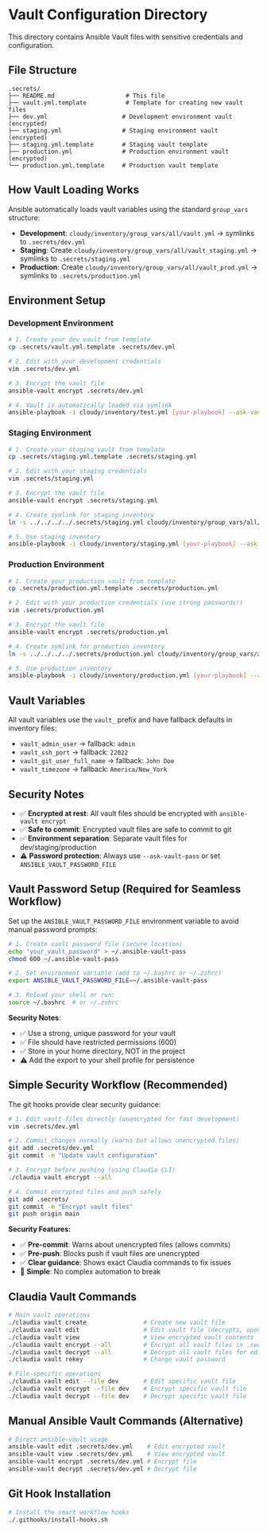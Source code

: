 # Vault Configuration Directory

This directory contains Ansible Vault files with sensitive credentials and configuration.

## File Structure

```
.secrets/
├── README.md                    # This file
├── vault.yml.template           # Template for creating new vault files
├── dev.yml                     # Development environment vault (encrypted)
├── staging.yml                 # Staging environment vault (encrypted)
├── staging.yml.template        # Staging vault template
├── production.yml              # Production environment vault (encrypted)
└── production.yml.template     # Production vault template
```

## How Vault Loading Works

Ansible automatically loads vault variables using the standard `group_vars` structure:

- **Development**: `cloudy/inventory/group_vars/all/vault.yml` → symlinks to `.secrets/dev.yml`
- **Staging**: Create `cloudy/inventory/group_vars/all/vault_staging.yml` → symlinks to `.secrets/staging.yml`
- **Production**: Create `cloudy/inventory/group_vars/all/vault_prod.yml` → symlinks to `.secrets/production.yml`

## Environment Setup

### Development Environment
```bash
# 1. Create your dev vault from template
cp .secrets/vault.yml.template .secrets/dev.yml

# 2. Edit with your development credentials
vim .secrets/dev.yml

# 3. Encrypt the vault file
ansible-vault encrypt .secrets/dev.yml

# 4. Vault is automatically loaded via symlink
ansible-playbook -i cloudy/inventory/test.yml [your-playbook] --ask-vault-pass
```

### Staging Environment
```bash
# 1. Create your staging vault from template
cp .secrets/staging.yml.template .secrets/staging.yml

# 2. Edit with your staging credentials
vim .secrets/staging.yml

# 3. Encrypt the vault file
ansible-vault encrypt .secrets/staging.yml

# 4. Create symlink for staging inventory
ln -s ../../../../.secrets/staging.yml cloudy/inventory/group_vars/all/vault_staging.yml

# 5. Use staging inventory
ansible-playbook -i cloudy/inventory/staging.yml [your-playbook] --ask-vault-pass
```

### Production Environment
```bash
# 1. Create your production vault from template
cp .secrets/production.yml.template .secrets/production.yml

# 2. Edit with your production credentials (use strong passwords!)
vim .secrets/production.yml

# 3. Encrypt the vault file
ansible-vault encrypt .secrets/production.yml

# 4. Create symlink for production inventory
ln -s ../../../../.secrets/production.yml cloudy/inventory/group_vars/all/vault_prod.yml

# 5. Use production inventory
ansible-playbook -i cloudy/inventory/production.yml [your-playbook] --ask-vault-pass
```

## Vault Variables

All vault variables use the `vault_` prefix and have fallback defaults in inventory files:

- `vault_admin_user` → fallback: `admin`
- `vault_ssh_port` → fallback: `22022`
- `vault_git_user_full_name` → fallback: `John Doe`
- `vault_timezone` → fallback: `America/New_York`

## Security Notes

- ✅ **Encrypted at rest**: All vault files should be encrypted with `ansible-vault encrypt`
- ✅ **Safe to commit**: Encrypted vault files are safe to commit to git
- ✅ **Environment separation**: Separate vault files for dev/staging/production
- ⚠️ **Password protection**: Always use `--ask-vault-pass` or set `ANSIBLE_VAULT_PASSWORD_FILE`

## Vault Password Setup (Required for Seamless Workflow)

Set up the `ANSIBLE_VAULT_PASSWORD_FILE` environment variable to avoid manual password prompts:

```bash
# 1. Create vault password file (secure location)
echo "your_vault_password" > ~/.ansible-vault-pass
chmod 600 ~/.ansible-vault-pass

# 2. Set environment variable (add to ~/.bashrc or ~/.zshrc)
export ANSIBLE_VAULT_PASSWORD_FILE=~/.ansible-vault-pass

# 3. Reload your shell or run:
source ~/.bashrc  # or ~/.zshrc
```

**Security Notes**: 
- ✅ Use a strong, unique password for your vault
- ✅ File should have restricted permissions (600)
- ✅ Store in your home directory, NOT in the project
- ⚠️ Add the export to your shell profile for persistence

## Simple Security Workflow (Recommended)

The git hooks provide clear security guidance:

```bash
# 1. Edit vault files directly (unencrypted for fast development)
vim .secrets/dev.yml

# 2. Commit changes normally (warns but allows unencrypted files)
git add .secrets/dev.yml
git commit -m "Update vault configuration"

# 3. Encrypt before pushing (using Claudia CLI)
./claudia vault encrypt --all

# 4. Commit encrypted files and push safely
git add .secrets/
git commit -m "Encrypt vault files"
git push origin main
```

**Security Features:**
- ✅ **Pre-commit**: Warns about unencrypted files (allows commits)
- ✅ **Pre-push**: Blocks push if vault files are unencrypted
- ✅ **Clear guidance**: Shows exact Claudia commands to fix issues
- 🎯 **Simple**: No complex automation to break

## Claudia Vault Commands

```bash
# Main vault operations
./claudia vault create                # Create new vault file
./claudia vault edit                  # Edit vault file (decrypts, opens editor, re-encrypts)
./claudia vault view                  # View encrypted vault contents
./claudia vault encrypt --all         # Encrypt all vault files in .secrets/
./claudia vault decrypt --all         # Decrypt all vault files for editing
./claudia vault rekey                 # Change vault password

# File-specific operations
./claudia vault edit --file dev       # Edit specific vault file
./claudia vault encrypt --file dev    # Encrypt specific vault file
./claudia vault decrypt --file dev    # Decrypt specific vault file
```

## Manual Ansible Vault Commands (Alternative)

```bash
# Direct ansible-vault usage
ansible-vault edit .secrets/dev.yml    # Edit encrypted vault
ansible-vault view .secrets/dev.yml    # View encrypted vault
ansible-vault encrypt .secrets/dev.yml # Encrypt file
ansible-vault decrypt .secrets/dev.yml # Decrypt file
```

## Git Hook Installation

```bash
# Install the smart workflow hooks
./.githooks/install-hooks.sh
```